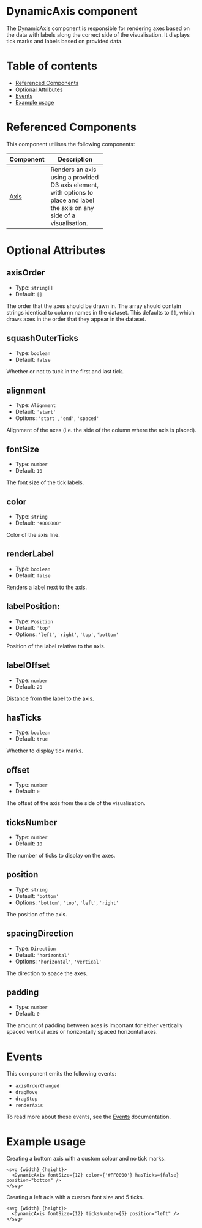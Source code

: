 # DynamicAxis component

The DynamicAxis component is responsible for rendering axes
based on the data with labels along the correct side of the visualisation.
It displays tick marks and labels based on provided data.

# Table of contents

- [Referenced Components](#referenced-components)
- [Optional Attributes](#optional-attributes)
- [Events](#events)
- [Example usage](#example-usage)

# Referenced Components

This component utilises the following components:

<table style="width: 50%">
  <thead>
    <tr>
      <th style="width: 20%;">Component</th>
      <th style="width: 80%;">Description</th>
    </tr>
  </thead>
  <tbody>
    <tr>
      <td><a href="#/components/Axis.md">Axis</a></td>
      <td>Renders an axis using a provided D3 axis element, with options to place and label the axis on any side of a visualisation.</td>
    </tr>
  </tbody>
</table>

# Optional Attributes

## axisOrder

- Type: `string[]`
- Default: `[]`

The order that the axes should be drawn in. The array should contain strings identical to column names in the dataset. This defaults to `[]`, which draws axes in the order that they appear in the dataset.

## squashOuterTicks

- Type: `boolean`
- Default: `false`

Whether or not to tuck in the first and last tick.

## alignment

- Type: `Alignment`
- Default: `'start'`
- Options: `'start'`, `'end'`, `'spaced'`

Alignment of the axes (i.e. the side of the column where the axis is placed).

## fontSize

- Type: `number`
- Default: `10`

The font size of the tick labels.

## color

- Type: `string`
- Default: `'#000000'`

Color of the axis line.

## renderLabel

- Type: `boolean`
- Default: `false`

Renders a label next to the axis.

## labelPosition:

- Type: `Position`
- Default: `'top'`
- Options: `'left'`, `'right'`, `'top'`, `'bottom'`

Position of the label relative to the axis.

## labelOffset

- Type: `number`
- Default: `20`

Distance from the label to the axis.

## hasTicks

- Type: `boolean`
- Default: `true`

Whether to display tick marks.

## offset

- Type: `number`
- Default: `0`

The offset of the axis from the side of the visualisation.

## ticksNumber

- Type: `number`
- Default: `10`

The number of ticks to display on the axes.

## position

- Type: `string`
- Default: `'bottom'`
- Options: `'bottom'`, `'top'`, `'left'`, `'right'`

The position of the axis.

## spacingDirection

- Type: `Direction`
- Default: `'horizontal'`
- Options: `'horizontal'`, `'vertical'`

The direction to space the axes.

## padding

- Type: `number`
- Default: `0`

The amount of padding between axes is important for either vertically spaced vertical axes or horizontally spaced horizontal axes.

# Events

This component emits the following events:

- `axisOrderChanged`
- `dragMove`
- `dragStop`
- `renderAxis`

To read more about these events, see the [Events](../utils/Events.md) documentation.

# Example usage

Creating a bottom axis with a custom colour and no tick marks.

```svelte
<svg {width} {height}>
  <DynamicAxis fontSize={12} color={'#FF0000'} hasTicks={false} position="bottom" />
</svg>
```

Creating a left axis with a custom font size and 5 ticks.

```svelte
<svg {width} {height}>
  <DynamicAxis fontSize={12} ticksNumber={5} position="left" />
</svg>
```
